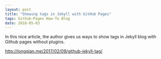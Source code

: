 ```yaml
---
layout: post
title: "Showing tags in Jekyll with GitHub Pages"
tags: Github-Pages How-To Blog
date: 2018-05-03
---
```

In this nice article, the author gives us ways to show tags in Jekyll blog with Github pages without plugins.

http://longqian.me/2017/02/09/github-jekyll-tag/